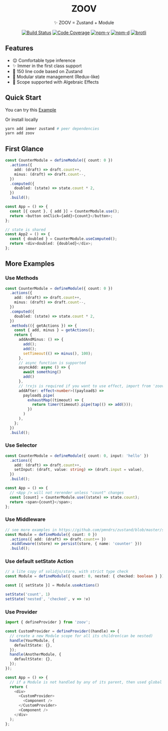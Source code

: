 <h1 align="center">ZOOV</h1>
<p align="center">✨ ZOOV = Zustand + Module</p>
<p align="center">
<a href="https://github.com/infinitexyy/zoov/actions"><img src="https://img.shields.io/github/workflow/status/infinitexyy/zoov/main.svg" alt="Build Status"></a>
<a href="https://codecov.io/gh/infinitexyy/zoov"><img src="https://img.shields.io/codecov/c/github/infinitexyy/zoov.svg" alt="Code Coverage"></a>
<a href="https://npmjs.com/package/zoov"><img src="https://img.shields.io/npm/v/zoov.svg" alt="npm-v"></a>
<a href="https://npmjs.com/package/zoov"><img src="https://img.shields.io/npm/dt/zoov.svg" alt="npm-d"></a>
<a href="https://bundlephobia.com/result?p=zoov"><img src="http://img.badgesize.io/https://unpkg.com/zoov/dist/zoov.js?compression=brotli&label=brotli" alt="brotli"></a>
</p>

## Features

- 😌 Comfortable type inference
- ✨ Immer in the first class support
- 🍳 150 line code based on Zustand
- 🧮 Modular state management (Redux-like)
- 📖 Scope supported with Algebraic Effects

## Quick Start

You can try this [Example](https://stackblitz.com/edit/zoov-example)

Or install locally

```sh
yarn add immer zustand # peer dependencies
yarn add zoov
```

## First Glance

```typescript jsx
const CounterModule = defineModule({ count: 0 })
  .actions({
    add: (draft) => draft.count++,
    minus: (draft) => draft.count--,
  })
  .computed({
    doubled: (state) => state.count * 2,
  })
  .build();

const App = () => {
  const [{ count }, { add }] = CounterModule.use();
  return <button onClick={add}>{count}</button>;
};

// state is shared
const App2 = () => {
  const { doubled } = CounterModule.useComputed();
  return <div>doubled: {doubled}</div>;
};
```

## More Examples

### Use Methods

```typescript jsx
const CounterModule = defineModule({ count: 0 })
  .actions({
    add: (draft) => draft.count++,
    minus: (draft) => draft.count--,
  })
  .computed({
    doubled: (state) => state.count * 2,
  })
  .methods(({ getActions }) => {
    const { add, minus } = getActions();
    return {
      addAndMinus: () => {
        add();
        add();
        setTimeout(() => minus(), 100);
      },
      // async function is supported
      asyncAdd: async () => {
        await something()
        add()
      },
      // !rxjs is required if you want to use effect, import from 'zoov/utils'
      addAfter: effect<number>((payload$) =>
        payload$.pipe(
          exhaustMap((timeout) => {
            return timer(timeout).pipe(tap(() => add()));
          })
        )
      ),
    };
  })
  .build();
```

### Use Selector

```typescript jsx
const CounterModule = defineModule({ count: 0, input: 'hello' })
  .actions({
    add: (draft) => draft.count++,
    setInput: (draft, value: string) => (draft.input = value),
  })
  .build();

const App = () => {
  // <App /> will not rerender unless "count" changes
  const [count] = CounterModule.use((state) => state.count);
  return <span>{count}</span>;
};
```

### Use Middleware

```typescript jsx
// see more examples in https://github.com/pmndrs/zustand/blob/master/src/middleware.ts
const Module = defineModule({ count: 0 })
  .actions({ add: (draft) => draft.count++ })
  .middleware((store) => persist(store, { name: 'counter' }))
  .build();
```

### Use default setState Action

```typescript jsx
// a lite copy of solidjs/store, with strict type check
const Module = defineModule({ count: 0, nested: { checked: boolean } }).build();

const [{ setState }] = Module.useActions()

setState('count', 1)
setState('nested', 'checked', v => !v)
```

### Use Provider

```typescript jsx
import { defineProvider } from 'zoov';

const CustomProvider = defineProvider((handle) => {
  // create a new Module scope for all its children(can be nested)
  handle(YourModule, {
    defaultState: {},
  });
  handle(AnotherModule, {
    defaultState: {},
  });
});

const App = () => {
  // if a Module is not handled by any of its parent, then used global scope
  return (
    <div>
      <CustomProvider>
        <Component />
      </CustomProvider>
      <Component />
    </div>
  );
};
```
